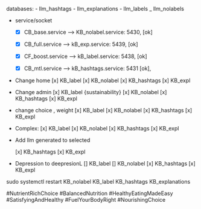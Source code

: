 databases:
    - llm_hashtags
    - llm_explanations
    - llm_labels
    _ llm_nolabels

- service/socket
    - [x] CB_base.service --> KB_nolabel.service: 5430, [ok]        
    - [x] CB_full.service --> kB_exp.service: 5439, [ok]
    - [x] CF_boost.service --> kB_label.service: 5438, [ok]
    - [x] CB_mtl.service --> kB_hashtags.service: 5431 [ok], 


- Change home 
	[x] KB_label
	[x] KB_nolabel
	[x] KB_hashtags
	[x] KB_expl
	

- Change admin
	[x] KB_label {sustainability} 
	[x] KB_nolabel
	[x] KB_hashtags
	[x] KB_expl

- change choice , weight
	[x] KB_label 
	[x] KB_nolabel
	[x] KB_hashtags
	[x] KB_expl


- Complex:
	[x] KB_label 
	[x] KB_nolabel
	[x] KB_hashtags
	[x] KB_expl

- Add llm generated to selected

	[x] KB_hashtags
	[x] KB_expl

- Depression to deepresionL
	[] KB_label 
	[] KB_nolabel
	[x] KB_hashtags
	[x] KB_expl




 sudo systemctl restart KB_nolabel KB_label KB_hashtags KB_explanations

#NutrientRichChoice
#BalancedNutrition
#HealthyEatingMadeEasy
#SatisfyingAndHealthy
#FuelYourBodyRight
#NourishingChoice